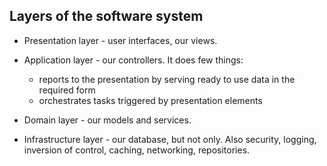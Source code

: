 ## Layers of the software system

- Presentation layer - user interfaces, our views.

- Application layer - our controllers. It does few things:

  - reports to the presentation by serving ready to use data in the required form
  - orchestrates tasks triggered by presentation elements

- Domain layer - our models and services.

- Infrastructure layer - our database, but not only. Also security, logging, inversion of control, caching, networking, repositories.

